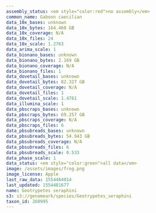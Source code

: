 ```yaml
---
assembly_status: <em style="color:red">no assembly</em>
common_name: Gaboon caecilian
data_10x_bases: unknown
data_10x_bytes: 164.460 GB
data_10x_coverage: N/A
data_10x_files: 24
data_10x_scale: 1.2763
data_arima_scale: 1
data_bionano_bases: unknown
data_bionano_bytes: 2.169 GB
data_bionano_coverage: N/A
data_bionano_files: 1
data_dovetail_bases: unknown
data_dovetail_bytes: 82.327 GB
data_dovetail_coverage: N/A
data_dovetail_files: 1
data_dovetail_scale: 1.4761
data_illumina_scale: 1
data_pbscraps_bases: unknown
data_pbscraps_bytes: 69.257 GB
data_pbscraps_coverage: N/A
data_pbscraps_files: 6
data_pbsubreads_bases: unknown
data_pbsubreads_bytes: 54.943 GB
data_pbsubreads_coverage: N/A
data_pbsubreads_files: 6
data_pbsubreads_scale: 0.533
data_phase_scale: 1
data_status: <em style="color:green">all data</em>
image: /assets/images/frog.png
image_license: Apple
last_raw_data: 1554464014
last_updated: 1554481677
name: Geotrypetes seraphini
s3: s3://genomeark/species/Geotrypetes_seraphini
taxon_id: 260995
---
```

